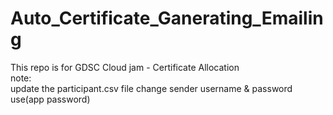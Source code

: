 # Auto_Certificate_Ganerating_Emailing
This repo is for GDSC Cloud jam - Certificate Allocation    
note:   
update the participant.csv file
change sender username & password   
use(app password)
